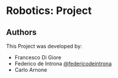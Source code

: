 # Robotics: Project

## Authors
This Project was developed by:
- Francesco Di Giore
- Federico de Introna  [@federicodeintrona](https://github.com/federicodeintrona)  
- Carlo Arnone
